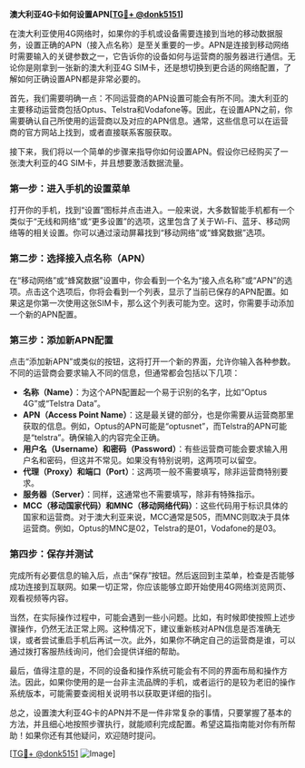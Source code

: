 **澳大利亚4G卡如何设置APN[[TG💪+ @donk5151](https://t.me/s/donk5151)]**

在澳大利亚使用4G网络时，如果你的手机或设备需要连接到当地的移动数据服务，设置正确的APN（接入点名称）是至关重要的一步。APN是连接到移动网络时需要输入的关键参数之一，它告诉你的设备如何与运营商的服务器进行通信。无论你是刚拿到一张新的澳大利亚4G SIM卡，还是想切换到更合适的网络配置，了解如何正确设置APN都是非常必要的。

首先，我们需要明确一点：不同运营商的APN设置可能会有所不同。澳大利亚的主要移动运营商包括Optus、Telstra和Vodafone等。因此，在设置APN之前，你需要确认自己所使用的运营商以及对应的APN信息。通常，这些信息可以在运营商的官方网站上找到，或者直接联系客服获取。

接下来，我们将以一个简单的步骤来指导你如何设置APN。假设你已经购买了一张澳大利亚的4G SIM卡，并且想要激活数据流量。

### 第一步：进入手机的设置菜单

打开你的手机，找到“设置”图标并点击进入。一般来说，大多数智能手机都有一个类似于“无线和网络”或“更多设置”的选项，这里包含了关于Wi-Fi、蓝牙、移动网络等的相关设置。你可以通过滚动屏幕找到“移动网络”或“蜂窝数据”选项。

### 第二步：选择接入点名称（APN）

在“移动网络”或“蜂窝数据”设置中，你会看到一个名为“接入点名称”或“APN”的选项。点击这个选项后，你将会看到一个列表，显示了当前已保存的APN配置。如果这是你第一次使用这张SIM卡，那么这个列表可能为空。这时，你需要手动添加一个新的APN配置。

### 第三步：添加新APN配置

点击“添加新APN”或类似的按钮，这将打开一个新的界面，允许你输入各种参数。不同的运营商会要求输入不同的信息，但通常都会包括以下几项：

- **名称（Name）**：为这个APN配置起一个易于识别的名字，比如“Optus 4G”或“Telstra Data”。
- **APN（Access Point Name）**：这是最关键的部分，也是你需要从运营商那里获取的信息。例如，Optus的APN可能是“optusnet”，而Telstra的APN可能是“telstra”。确保输入的内容完全正确。
- **用户名（Username）和密码（Password）**：有些运营商可能会要求输入用户名和密码，但这并不常见。如果没有特别说明，这两项可以留空。
- **代理（Proxy）和端口（Port）**：这两项一般不需要填写，除非运营商特别要求。
- **服务器（Server）**：同样，这通常也不需要填写，除非有特殊指示。
- **MCC（移动国家代码）和MNC（移动网络代码）**：这些代码用于标识具体的国家和运营商。对于澳大利亚来说，MCC通常是505，而MNC则取决于具体运营商。例如，Optus的MNC是02，Telstra的是01，Vodafone的是03。

### 第四步：保存并测试

完成所有必要信息的输入后，点击“保存”按钮。然后返回到主菜单，检查是否能够成功连接到互联网。如果一切正常，你应该能够立即开始使用4G网络浏览网页、观看视频等内容。

当然，在实际操作过程中，可能会遇到一些小问题。比如，有时候即使按照上述步骤操作，仍然无法正常上网。这种情况下，建议重新核对APN信息是否准确无误，或者尝试重启手机后再试一次。此外，如果你不确定自己的运营商是谁，可以通过拨打客服热线询问，他们会提供详细的帮助。

最后，值得注意的是，不同的设备和操作系统可能会有不同的界面布局和操作方法。因此，如果你使用的是一台非主流品牌的手机，或者运行的是较为老旧的操作系统版本，可能需要查阅相关说明书以获取更详细的指引。

总之，设置澳大利亚4G卡的APN并不是一件非常复杂的事情，只要掌握了基本的方法，并且细心地按照步骤执行，就能顺利完成配置。希望这篇指南能对你有所帮助！如果你还有其他疑问，欢迎随时提问。

[[TG💪+ @donk5151](https://t.me/s/donk5151) ![Image](https://i.postimg.cc/rwNCRYN7/Snipaste-2025-04-30-17-27-05.png)]